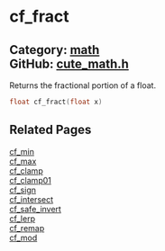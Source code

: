 [//]: # (This file is automatically generated by Cute Framework's docs parser.)
[//]: # (Do not edit this file by hand!)
[//]: # (See: https://github.com/RandyGaul/cute_framework/blob/master/samples/docs_parser.cpp)
[](../header.md ':include')

# cf_fract

Category: [math](/api_reference?id=math)  
GitHub: [cute_math.h](https://github.com/RandyGaul/cute_framework/blob/master/include/cute_math.h)  
---

Returns the fractional portion of a float.

```cpp
float cf_fract(float x)
```

## Related Pages

[cf_min](/math/cf_min.md)  
[cf_max](/math/cf_max.md)  
[cf_clamp](/math/cf_clamp.md)  
[cf_clamp01](/math/cf_clamp01.md)  
[cf_sign](/math/cf_sign.md)  
[cf_intersect](/math/cf_intersect.md)  
[cf_safe_invert](/math/cf_safe_invert.md)  
[cf_lerp](/math/cf_lerp.md)  
[cf_remap](/math/cf_remap.md)  
[cf_mod](/math/cf_mod.md)  
